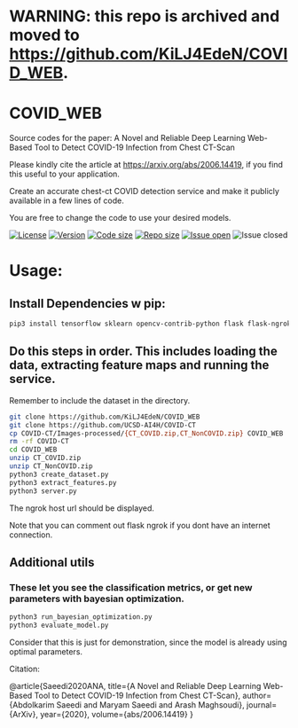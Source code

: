 # WARNING: this repo is archived and moved to https://github.com/KiLJ4EdeN/COVID_WEB.

# COVID_WEB

Source codes for the paper: 
A Novel and Reliable Deep Learning Web-Based Tool to Detect COVID-19 Infection from Chest CT-Scan

Please kindly cite the article at https://arxiv.org/abs/2006.14419, if you find this useful to your application.

Create an accurate chest-ct COVID detection service and make it publicly available in a few lines of code.

You are free to change the code to use your desired models.


[![License](https://img.shields.io/github/license/KiLJ4EdeN/Realtime_FacialRecognition)](https://img.shields.io/github/license/KiLJ4EdeN/COVID_WEB) [![Version](https://img.shields.io/github/v/tag/KiLJ4EdeN/COVID_WEB)](https://img.shields.io/github/v/tag/KiLJ4EdeN/COVID_WEB) [![Code size](https://img.shields.io/github/languages/code-size/KiLJ4EdeN/COVID_WEB)](https://img.shields.io/github/languages/code-size/KiLJ4EdeN/COVID_WEB) [![Repo size](https://img.shields.io/github/repo-size/KiLJ4EdeN/COVID_WEB)](https://img.shields.io/github/repo-size/KiLJ4EdeN/COVID_WEB) [![Issue open](https://img.shields.io/github/issues/KiLJ4EdeN/COVID_WEB)](https://img.shields.io/github/issues/KiLJ4EdeN/COVID_WEB)
![Issue closed](https://img.shields.io/github/issues-closed/KiLJ4EdeN/COVID_WEB)


# Usage:
## Install Dependencies w pip:

```bash
pip3 install tensorflow sklearn opencv-contrib-python flask flask-ngrok pil numpy scipy
```

## Do this steps in order. This includes loading the data, extracting feature maps and running the service.
Remember to include the dataset in the directory.

```bash
git clone https://github.com/KiLJ4EdeN/COVID_WEB
git clone https://github.com/UCSD-AI4H/COVID-CT
cp COVID-CT/Images-processed/{CT_COVID.zip,CT_NonCOVID.zip} COVID_WEB
rm -rf COVID-CT
cd COVID_WEB
unzip CT_COVID.zip
unzip CT_NonCOVID.zip
python3 create_dataset.py
python3 extract_features.py
python3 server.py
```

The ngrok host url should be displayed.

Note that you can comment out flask ngrok if you dont have an internet connection.

## Additional utils
### These let you see the classification metrics, or get new parameters with bayesian optimization.
```bash
python3 run_bayesian_optimization.py
python3 evaluate_model.py
```
Consider that this is just for demonstration, since the model is already using optimal parameters.


Citation:

@article{Saeedi2020ANA,
  title={A Novel and Reliable Deep Learning Web-Based Tool to Detect COVID-19 Infection from Chest CT-Scan},
  author={Abdolkarim Saeedi and Maryam Saeedi and Arash Maghsoudi},
  journal={ArXiv},
  year={2020},
  volume={abs/2006.14419}
}
